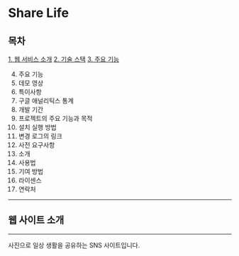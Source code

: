 # Share Life

## 목차
[1. 웹 서비스 소개](#웹-서비스-소개)
[2. 기술 스택](#기술-스택)
[3. 주요 기능](#주요-기능)

4. 주요 기능
5. 데모 영상
6. 특이사항
7. 구글 애널리틱스 통계
8. 개발 기간
9. 프로젝트의 주요 기능과 목적
10. 설치 실행 방법
11. 변경 로그의 링크
12. 사전 요구사항
13. 소개
14. 사용법
15. 기여 방법
16. 라이센스
17. 연락처

***

## 웹 사이트 소개
***
사진으로 일상 생활을 공유하는 SNS 사이트입니다.
